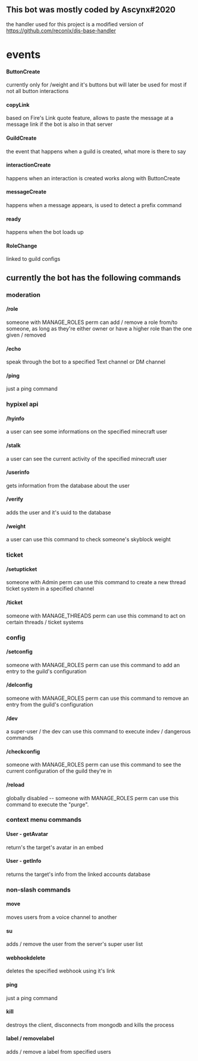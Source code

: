 ## This bot was mostly coded by Ascynx#2020

the handler used for this project is a modified version of https://github.com/reconlx/djs-base-handler

# events

#### ButtonCreate

currently only for /weight and it's buttons but will later be used for most if not all button interactions

#### copyLink

based on Fire's Link quote feature, allows to paste the message at a message link if the bot is also in that server

#### GuildCreate

the event that happens when a guild is created, what more is there to say

#### interactionCreate

happens when an interaction is created works along with ButtonCreate

#### messageCreate

happens when a message appears, is used to detect a prefix command

#### ready

happens when the bot loads up

#### RoleChange

linked to guild configs

## currently the bot has the following commands

### moderation

#### /role

someone with MANAGE_ROLES perm can add / remove a role from/to someone, as long as they're either owner or have a higher role than the one given / removed

#### /echo

speak through the bot to a specified Text channel or DM channel

#### /ping

just a ping command

### hypixel api

#### /hyinfo

a user can see some informations on the specified minecraft user

#### /stalk

a user can see the current activity of the specified minecraft user

#### /userinfo

gets information from the database about the user

#### /verify

adds the user and it's uuid to the database

#### /weight

a user can use this command to check someone's skyblock weight

### ticket

#### /setupticket

someone with Admin perm can use this command to create a new thread ticket system in a specified channel

#### /ticket

someone with MANAGE_THREADS perm can use this command to act on certain threads / ticket systems

### config

#### /setconfig

someone with MANAGE_ROLES perm can use this command to add an entry to the guild's configuration

#### /delconfig

someone with MANAGE_ROLES perm can use this command to remove an entry from the guild's configuration

#### /dev

a super-user / the dev can use this command to execute indev / dangerous commands

#### /checkconfig

someone with MANAGE_ROLES perm can use this command to see the current configuration of the guild they're in

#### /reload

globally disabled -- someone with MANAGE_ROLES perm can use this command to execute the "purge".

### context menu commands

#### User - getAvatar

return's the target's avatar in an embed

#### User - getInfo

returns the target's info from the linked accounts database

### non-slash commands

#### move

moves users from a voice channel to another

#### su

adds / remove the user from the server's super user list

#### webhookdelete

deletes the specified webhook using it's link

#### ping

just a ping command

#### kill

destroys the client, disconnects from mongodb and kills the process

#### label / removelabel

adds / remove a label from specified users
